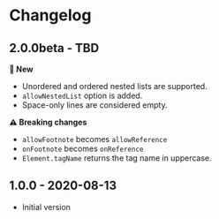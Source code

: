 # Changelog

## 2.0.0beta - TBD

**🌟 New**
- Unordered and ordered nested lists are supported.
- `allowNestedList` option is added.
- Space-only lines are considered empty.

**⚠ Breaking changes**
- `allowFootnote` becomes `allowReference`
- `onFootnote` becomes `onReference`
- `Element.tagName` returns the tag name in uppercase.


## 1.0.0 - 2020-08-13
- Initial version